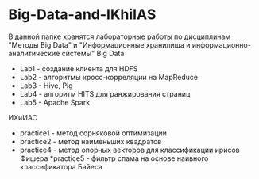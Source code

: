 # Big-Data-and-IKhiIAS
В данной папке хранятся лабораторные работы по дисциплинам "Методы Big Data" и "Информационные хранилища и информационно-аналитические системы"
Big Data
* Lab1 - создание клиента для HDFS
* Lab2 - алгоритмы кросс-корреляции на MapReduce
* Lab3 - Hive, Pig
* Lab4 - алгоритм HITS для ранжирования страниц
* Lab5 - Apache Spark

ИХиИАС
* practice1 - метод сорняковой оптимизации
* practice2 - метод наименьших квадратов
* practice4 - метод опорных векторов для классификации ирисов Фишера
*practice5 - фильтр спама на основе наивного классификатора Байеса
